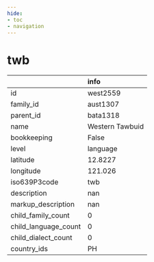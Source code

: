 ```yaml
---
hide:
- toc
- navigation
---
```

# twb
|                      | info            |
|:---------------------|:----------------|
| id                   | west2559        |
| family_id            | aust1307        |
| parent_id            | bata1318        |
| name                 | Western Tawbuid |
| bookkeeping          | False           |
| level                | language        |
| latitude             | 12.8227         |
| longitude            | 121.026         |
| iso639P3code         | twb             |
| description          | nan             |
| markup_description   | nan             |
| child_family_count   | 0               |
| child_language_count | 0               |
| child_dialect_count  | 0               |
| country_ids          | PH              |